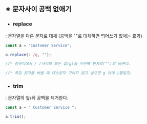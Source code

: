 ## ※ 문자사이 공백 없애기

- ### replace

: 문자열을 다른 문자로 대체 (공백을 ""로 대체하면 띄어쓰기 없애는 효과)

```js
const a = "Customer Service";

a.replace(/ /g, "");

//* 정규식에서 / /사이의 모든 값(g)을 두번째 인자로("")로 바꾼다.

//* 특정 문자를 바꿀 때 대소문자 가리지 않고 싶으면 g 뒤에 i붙일것.
```

- ### trim

: 문자열의 앞/뒤 공백을 제거한다.

```js
const a = " Customer Service ";

a.trim();
```
